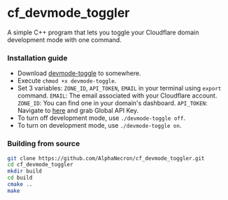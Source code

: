 # cf_devmode_toggler
A simple C++ program that lets you toggle your Cloudflare domain development mode with one command.

### Installation guide
- Download [devmode-toggle](https://github.com/AlphaNecron/cf_devmode_toggler/releases/latest/download/devmode-toggle) to somewhere.
- Execute `chmod +x devmode-toggle`.
- Set 3 variables: `ZONE_ID`, `API_TOKEN`, `EMAIL` in your terminal using `export` command.
  `EMAIL`: The email associated with your Cloudflare account.
  `ZONE_ID`: You can find one in your domain's dashboard.
  `API_TOKEN`: Navigate to [here](https://dash.cloudflare.com/profile/api-tokens) and grab Global API Key.
- To turn off development mode, use `./devmode-toggle off`.
- To turn on development mode, use `./devmode-toggle on`.

### Building from source
```bash
git clone https://github.com/AlphaNecron/cf_devmode_toggler.git
cd cf_devmode_toggler
mkdir build
cd build
cmake ..
make
```

